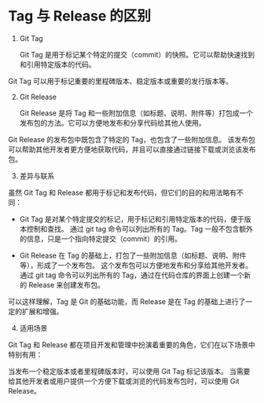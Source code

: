 # Tag 与 Release 的区别

1. Git Tag

   Git Tag 是用于标记某个特定的提交（commit）的快照。它可以帮助快速找到和引用特定版本的代码。

Git Tag 可以用于标记重要的里程碑版本、稳定版本或重要的发行版本等。

2. Git Release

   Git Release 是将 Tag 和一些附加信息（如标题、说明、附件等）打包成一个发布包的方法。它可以方便地发布和分享代码给其他人使用。

Git Release 的发布包中既包含了特定的 Tag，也包含了一些附加信息。
该发布包可以帮助其他开发者更方便地获取代码，并且可以直接通过链接下载或浏览该发布包。

3. 差异与联系

虽然 Git Tag 和 Release 都用于标记和发布代码，但它们的目的和用法略有不同：

- Git Tag 是对某个特定提交的标记，用于标记和引用特定版本的代码，便于版本控制和查找。
  通过 git tag 命令可以列出所有的 Tag。Tag 一般不包含额外的信息，只是一个指向特定提交（commit）的引用。

- Git Release 在 Tag 的基础上，打包了一些附加信息（如标题、说明、附件等），形成了一个发布包。
  这个发布包可以方便地发布和分享给其他开发者。
  通过 git tag 命令可以列出所有的 Tag，通过在代码仓库的界面上创建一个新的 Release 来创建发布包。

可以这样理解，Tag 是 Git 的基础功能，而 Release 是在 Tag 的基础上进行了一定的扩展和增强。

4. 适用场景

Git Tag 和 Release 都在项目开发和管理中扮演着重要的角色，它们在以下场景中特别有用：

当发布一个稳定版本或者里程碑版本时，可以使用 Git Tag 标记该版本。
当需要给其他开发者或用户提供一个方便下载或浏览的代码发布包时，可以使用 Git Release。
